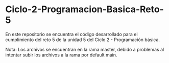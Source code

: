 # Ciclo-2-Programacion-Basica-Reto-5
En este repositorio se encuentra el código desarrollado para el cumplimiento del reto 5 de la unidad 5 del Ciclo 2 - Programación básica.

Nota:
Los archivos se encuentran en la rama master, debido a problemas al intentar subir los archivos a la rama por default main.
